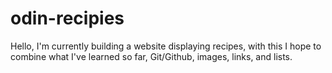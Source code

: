 # odin-recipies

Hello, I'm currently building a website displaying recipes, with this I hope to combine what I've learned so far, Git/Github, images, links, and lists.
